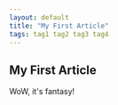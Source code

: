 ```yaml
---
layout: default
title: "My First Article"
tags: tag1 tag2 tag3 tag4
---
```


## My First Article
WoW, it's fantasy!